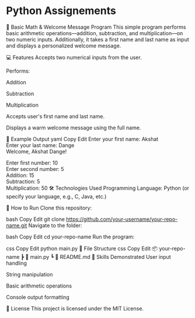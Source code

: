 # Python Assignements

🧮 Basic Math & Welcome Message Program
This simple program performs basic arithmetic operations—addition, subtraction, and multiplication—on two numeric inputs. Additionally, it takes a first name and last name as input and displays a personalized welcome message.

💻 Features
Accepts two numerical inputs from the user.

Performs:

Addition

Subtraction

Multiplication

Accepts user's first name and last name.

Displays a warm welcome message using the full name.

🧾 Example Output
yaml
Copy
Edit
Enter your first name: Akshat  
Enter your last name: Dange  
Welcome, Akshat Dange!

Enter first number: 10  
Enter second number: 5  
Addition: 15  
Subtraction: 5  
Multiplication: 50
🛠️ Technologies Used
Programming Language: Python (or specify your language, e.g., C, Java, etc.)

🚀 How to Run
Clone this repository:

bash
Copy
Edit
git clone https://github.com/your-username/your-repo-name.git
Navigate to the folder:

bash
Copy
Edit
cd your-repo-name
Run the program:

css
Copy
Edit
python main.py
📂 File Structure
css
Copy
Edit
📦 your-repo-name
 ┣ 📜 main.py
 ┗ 📜 README.md
🧠 Skills Demonstrated
User input handling

String manipulation

Basic arithmetic operations

Console output formatting

📄 License
This project is licensed under the MIT License.